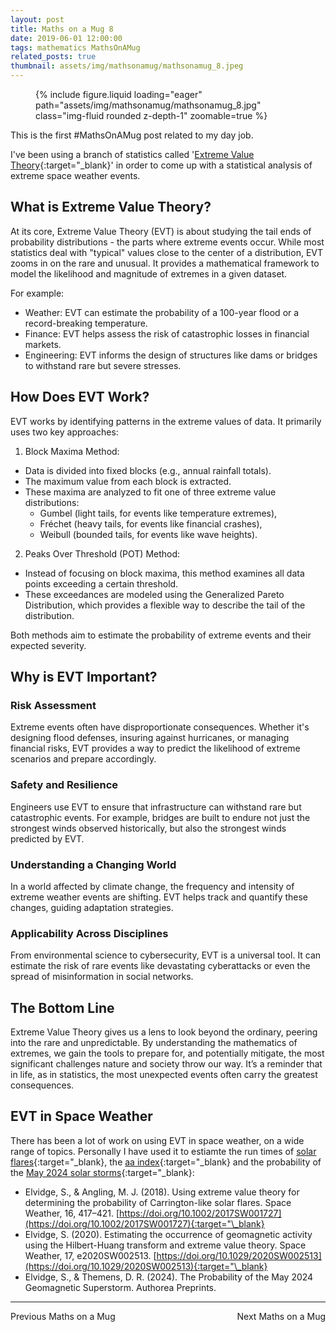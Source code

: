 ```yaml
---
layout: post
title: Maths on a Mug 8
date: 2019-06-01 12:00:00
tags: mathematics MathsOnAMug
related_posts: true
thumbnail: assets/img/mathsonamug/mathsonamug_8.jpeg
---
```


<div class="row mt-3">
    <div class="col-sm mt-3 mt-md-0">
        <figure>
            {% include figure.liquid loading="eager" path="assets/img/mathsonamug/mathsonamug_8.jpg" class="img-fluid rounded z-depth-1" zoomable=true %}
        </figure>
    </div>
</div>

This is the first #MathsOnAMug post related to my day job.

I've been using a branch of statistics called '[Extreme Value Theory](https://en.wikipedia.org/wiki/Extreme_value_theory){:target="\_blank}' in order to come up with a statistical analysis of extreme space weather events.

## What is Extreme Value Theory?

At its core, Extreme Value Theory (EVT) is about studying the tail ends of probability distributions - the parts where extreme events occur. While most statistics deal with "typical" values close to the center of a distribution, EVT zooms in on the rare and unusual. It provides a mathematical framework to model the likelihood and magnitude of extremes in a given dataset.

For example:

- Weather: EVT can estimate the probability of a 100-year flood or a record-breaking temperature.
- Finance: EVT helps assess the risk of catastrophic losses in financial markets.
- Engineering: EVT informs the design of structures like dams or bridges to withstand rare but severe stresses.

## How Does EVT Work?

EVT works by identifying patterns in the extreme values of data. It primarily uses two key approaches:

1. Block Maxima Method:

- Data is divided into fixed blocks (e.g., annual rainfall totals).
- The maximum value from each block is extracted.
- These maxima are analyzed to fit one of three extreme value distributions:
  - Gumbel (light tails, for events like temperature extremes),
  - Fréchet (heavy tails, for events like financial crashes),
  - Weibull (bounded tails, for events like wave heights).

2. Peaks Over Threshold (POT) Method:

- Instead of focusing on block maxima, this method examines all data points exceeding a certain threshold.
- These exceedances are modeled using the Generalized Pareto Distribution, which provides a flexible way to describe the tail of the distribution.

Both methods aim to estimate the probability of extreme events and their expected severity.

## Why is EVT Important?

### Risk Assessment

Extreme events often have disproportionate consequences. Whether it's designing flood defenses, insuring against hurricanes, or managing financial risks, EVT provides a way to predict the likelihood of extreme scenarios and prepare accordingly.

### Safety and Resilience

Engineers use EVT to ensure that infrastructure can withstand rare but catastrophic events. For example, bridges are built to endure not just the strongest winds observed historically, but also the strongest winds predicted by EVT.

### Understanding a Changing World

In a world affected by climate change, the frequency and intensity of extreme weather events are shifting. EVT helps track and quantify these changes, guiding adaptation strategies.

### Applicability Across Disciplines

From environmental science to cybersecurity, EVT is a universal tool. It can estimate the risk of rare events like devastating cyberattacks or even the spread of misinformation in social networks.

## The Bottom Line

Extreme Value Theory gives us a lens to look beyond the ordinary, peering into the rare and unpredictable. By understanding the mathematics of extremes, we gain the tools to prepare for, and potentially mitigate, the most significant challenges nature and society throw our way. It’s a reminder that in life, as in statistics, the most unexpected events often carry the greatest consequences.

## EVT in Space Weather

There has been a lot of work on using EVT in space weather, on a wide range of topics. Personally I have used it to estiamte the run times of [solar flares](https://en.wikipedia.org/wiki/Solar_flare){:target="\_blank}, the [aa index](https://geomag.bgs.ac.uk/data_service/data/magnetic_indices/aaindex.html){:target="\_blank} and the probability of the [May 2024 solar storms](https://en.wikipedia.org/wiki/May_2024_solar_storms){:target="\_blank}:

- Elvidge, S., & Angling, M. J. (2018). Using extreme value theory for determining the probability of Carrington-like solar flares. Space Weather, 16, 417–421. [https://doi.org/10.1002/2017SW001727](https://doi.org/10.1002/2017SW001727){:target="\_blank}
- Elvidge, S. (2020). Estimating the occurrence of geomagnetic activity using the Hilbert-Huang transform and extreme value theory. Space Weather, 17, e2020SW002513. [https://doi.org/10.1029/2020SW002513](https://doi.org/10.1029/2020SW002513){:target="\_blank}
- Elvidge, S., & Themens, D. R. (2024). The Probability of the May 2024 Geomagnetic Superstorm. Authorea Preprints.

<hr>

<div style="display: flex; justify-content: space-between; align-items: center;">
    <a href="https://seanelvidge.github.io/article/2018/Maths_on_a_Mug_7/" style="text-decoration: none;">Previous Maths on a Mug</a>
    <a href="https://seanelvidge.github.io/article/2019/Maths_on_a_Mug_9/" style="text-decoration: none;">Next Maths on a Mug</a>
</div>
